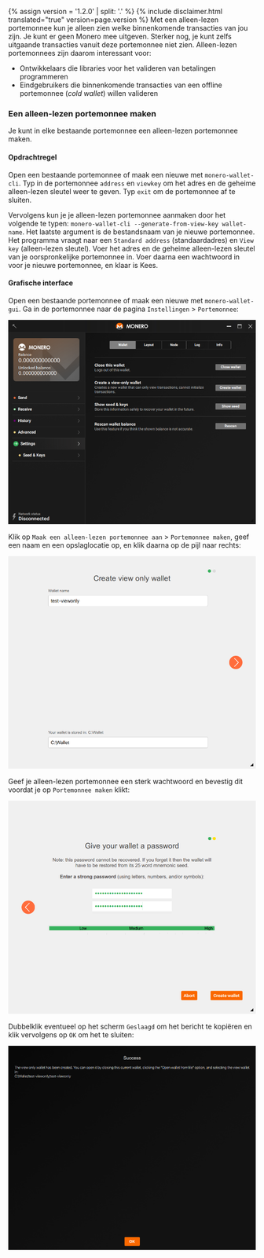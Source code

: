 {% assign version = '1.2.0' | split: '.' %}
{% include disclaimer.html translated="true" version=page.version %}
Met een alleen-lezen portemonnee kun je alleen zien welke binnenkomende transacties van jou zijn. Je kunt er geen Monero mee uitgeven. Sterker nog, je kunt zelfs uitgaande transacties vanuit deze portemonnee niet zien. Alleen-lezen portemonnees zijn daarom interessant voor:

* Ontwikkelaars die libraries voor het valideren van betalingen programmeren
* Eindgebruikers die binnenkomende transacties van een offline portemonnee (*cold wallet*) willen valideren

### Een alleen-lezen portemonnee maken

Je kunt in elke bestaande portemonnee een alleen-lezen portemonnee maken.

#### Opdrachtregel

Open een bestaande portemonnee of maak een nieuwe met `monero-wallet-cli`. Typ in de portemonnee `address` en `viewkey` om het adres en de geheime alleen-lezen sleutel weer te geven. Typ `exit` om de portemonnee af te sluiten.

Vervolgens kun je je alleen-lezen portemonnee aanmaken door het volgende te typen: `monero-wallet-cli --generate-from-view-key wallet-name`. Het laatste argument is de bestandsnaam van je nieuwe portemonnee. Het programma vraagt naar een `Standard address` (standaardadres) en `View key` (alleen-lezen sleutel). Voer het adres en de geheime alleen-lezen sleutel van je oorspronkelijke portemonnee in. Voer daarna een wachtwoord in voor je nieuwe portemonnee, en klaar is Kees.

#### Grafische interface

Open een bestaande portemonnee of maak een nieuwe met `monero-wallet-gui`. Ga in de portemonnee naar de pagina `Instellingen` > `Portemonnee`:

![settings](png/view-only/settings.png)

Klik op `Maak een alleen-lezen portemonnee aan` > `Portemonnee maken`, geef een naam en een opslaglocatie op, en klik daarna op de pijl naar rechts:

![create-view-only](png/view-only/create-view-only.png)

Geef je alleen-lezen portemonnee een sterk wachtwoord en bevestig dit voordat je op `Portemonnee maken` klikt:

![wallet-password](png/view-only/wallet-password.png)

Dubbelklik eventueel op het scherm `Geslaagd` om het bericht te kopiëren en klik vervolgens op `OK` om het te sluiten:

![Success](png/view-only/Success.png)
